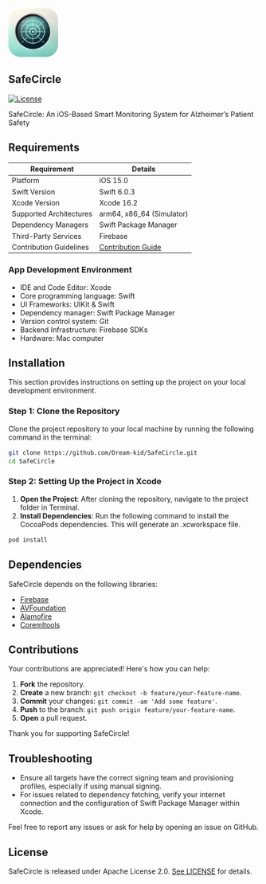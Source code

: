  <img src="https://github.com/Dream-kid/SafeCircle/raw/main/SafeCircle/images/launch.png" width="100" height="100"/>
 
 ## SafeCircle
 
[![License](https://img.shields.io/badge/License-Apache_2.0-blue.svg)](https://opensource.org/licenses/Apache-2.0)

SafeCircle: An iOS-Based Smart Monitoring System for Alzheimer’s Patient Safety


## Requirements

| Requirement            | Details                                          |
|------------------------|--------------------------------------------------|
| Platform               | iOS 15.0                                        |
| Swift Version          | Swift 6.0.3                                       |
| Xcode Version          | Xcode 16.2                                      |
| Supported Architectures| arm64, x86_64 (Simulator)                        |
| Dependency Managers    | Swift Package Manager                            |
| Third-Party Services   | Firebase                                         |
| Contribution Guidelines| [Contribution Guide](#contributions)             |


### App Development Environment
* IDE and Code Editor: Xcode
* Core programming language: Swift
* UI Frameworks: UIKit & Swift
* Dependency manager: Swift Package Manager
* Version control system: Git
* Backend Infrastructure: Firebase SDKs
* Hardware: Mac computer


## Installation

This section provides instructions on setting up the project on your local development environment.

### Step 1: Clone the Repository

Clone the project repository to your local machine by running the following command in the terminal:

```bash
git clone https://github.com/Dream-kid/SafeCircle.git
cd SafeCircle
```

### Step 2: Setting Up the Project in Xcode
1. **Open the Project**: After cloning the repository, navigate to the project folder in Terminal.
2. **Install Dependencies**: Run the following command to install the CocoaPods dependencies. This will generate an .xcworkspace file.
```bash
pod install
```

## Dependencies

SafeCircle depends on the following libraries:

- [Firebase](https://github.com/firebase/firebase-ios-sdk)
- [AVFoundation](https://github.com/theos/sdks/tree/master/iPhoneOS9.3.sdk/System/Library/Frameworks/AVFoundation.framework)
- [Alamofire](https://github.com/Alamofire/Alamofire)
- [Coremltools](https://github.com/apple/coremltools)


## Contributions
Your contributions are appreciated! Here's how you can help:

1. **Fork** the repository.
2. **Create** a new branch: `git checkout -b feature/your-feature-name`.
3. **Commit** your changes: `git commit -am 'Add some feature'`.
4. **Push** to the branch: `git push origin feature/your-feature-name`.
5. **Open** a pull request.

Thank you for supporting SafeCircle!



## Troubleshooting
- Ensure all targets have the correct signing team and provisioning profiles, especially if using manual signing.
- For issues related to dependency fetching, verify your internet connection and the configuration of Swift Package Manager within Xcode.

Feel free to report any issues or ask for help by opening an issue on GitHub.



## License

SafeCircle is released under Apache License 2.0. [See LICENSE](https://github.com/Dream-kid/SafeCircle/blob/main/LICENSE) for details.
